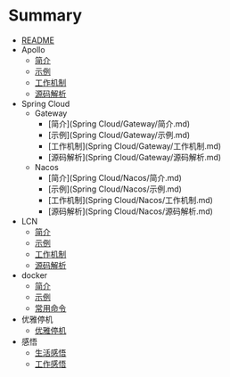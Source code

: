 # Summary

* [README](/README.md)
* Apollo
  * [简介](/Apollo/简介.md)
  * [示例](/Apollo/示例.md)
  * [工作机制](/Apollo/工作机制.md)
  * [源码解析](/Apollo/源码解析.md)
* Spring Cloud
  * Gateway
    * [简介](Spring Cloud/Gateway/简介.md)
    * [示例](Spring Cloud/Gateway/示例.md)
    * [工作机制](Spring Cloud/Gateway/工作机制.md)
    * [源码解析](Spring Cloud/Gateway/源码解析.md)
  * Nacos
    * [简介](Spring Cloud/Nacos/简介.md)
    * [示例](Spring Cloud/Nacos/示例.md)
    * [工作机制](Spring Cloud/Nacos/工作机制.md)
    * [源码解析](Spring Cloud/Nacos/源码解析.md)
* LCN
  * [简介](LCN/简介.md)
  * [示例](LCN/示例.md)
  * [工作机制](LCN/工作机制.md)
  * [源码解析](LCN/源码解析.md)
* docker
  * [简介](docker/简介.md)
  * [示例](docker/示例.md)
  * [常用命令](docker/常用命令.md)
* 优雅停机
  * [优雅停机](优雅停机/优雅停机报告.md)
* 感悟
  * [生活感悟](感悟/生活感悟.md)
  * [工作感悟](感悟/工作感悟.md)
